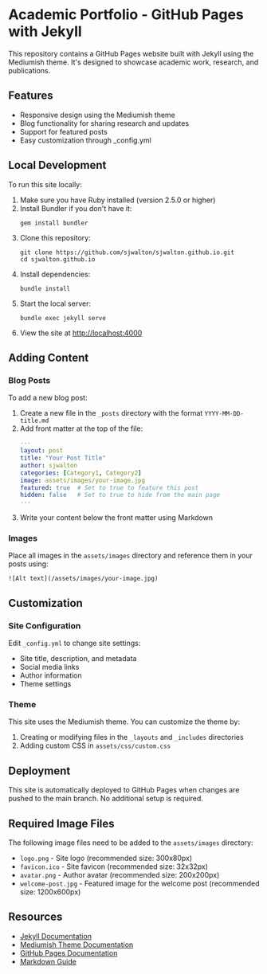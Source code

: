 # Academic Portfolio - GitHub Pages with Jekyll

This repository contains a GitHub Pages website built with Jekyll using the Mediumish theme. It's designed to showcase academic work, research, and publications.

## Features

- Responsive design using the Mediumish theme
- Blog functionality for sharing research and updates
- Support for featured posts
- Easy customization through _config.yml

## Local Development

To run this site locally:

1. Make sure you have Ruby installed (version 2.5.0 or higher)
2. Install Bundler if you don't have it:
   ```
   gem install bundler
   ```
3. Clone this repository:
   ```
   git clone https://github.com/sjwalton/sjwalton.github.io.git
   cd sjwalton.github.io
   ```
4. Install dependencies:
   ```
   bundle install
   ```
5. Start the local server:
   ```
   bundle exec jekyll serve
   ```
6. View the site at [http://localhost:4000](http://localhost:4000)

## Adding Content

### Blog Posts

To add a new blog post:

1. Create a new file in the `_posts` directory with the format `YYYY-MM-DD-title.md`
2. Add front matter at the top of the file:
   ```yaml
   ---
   layout: post
   title: "Your Post Title"
   author: sjwalton
   categories: [Category1, Category2]
   image: assets/images/your-image.jpg
   featured: true  # Set to true to feature this post
   hidden: false   # Set to true to hide from the main page
   ---
   ```
3. Write your content below the front matter using Markdown

### Images

Place all images in the `assets/images` directory and reference them in your posts using:
```
![Alt text](/assets/images/your-image.jpg)
```

## Customization

### Site Configuration

Edit `_config.yml` to change site settings:

- Site title, description, and metadata
- Social media links
- Author information
- Theme settings

### Theme

This site uses the Mediumish theme. You can customize the theme by:

1. Creating or modifying files in the `_layouts` and `_includes` directories
2. Adding custom CSS in `assets/css/custom.css`

## Deployment

This site is automatically deployed to GitHub Pages when changes are pushed to the main branch. No additional setup is required.

## Required Image Files

The following image files need to be added to the `assets/images` directory:

- `logo.png` - Site logo (recommended size: 300x80px)
- `favicon.ico` - Site favicon (recommended size: 32x32px)
- `avatar.png` - Author avatar (recommended size: 200x200px)
- `welcome-post.jpg` - Featured image for the welcome post (recommended size: 1200x600px)

## Resources

- [Jekyll Documentation](https://jekyllrb.com/docs/)
- [Mediumish Theme Documentation](https://github.com/wowthemesnet/mediumish-theme-jekyll)
- [GitHub Pages Documentation](https://docs.github.com/en/pages)
- [Markdown Guide](https://www.markdownguide.org/)